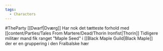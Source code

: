```yaml
---
tags:
  - Characters
---
```

#TheParty 
[[Dwarf|Dværg]]
Har nok det tætteste forhold med [[content/Parties/Tales From Martere/Dead/Thorin Ironfist|Thorin]]
Tidligere militær mand fik ranget "Maple Seed" i [[Black Maple Guild|Black Maple]] der er en gruppering i den Fralbalske hær